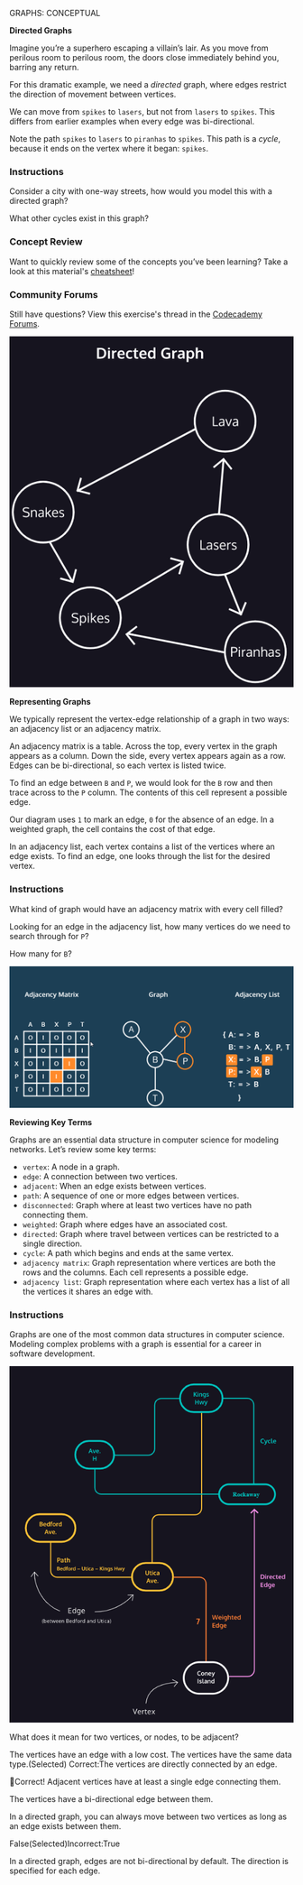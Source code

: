 GRAPHS: CONCEPTUAL

**Directed Graphs**

Imagine you’re a superhero escaping a villain’s lair. As you move from perilous room to perilous room, the doors close immediately behind you, barring any return.

For this dramatic example, we need a *directed* graph, where edges restrict the direction of movement between vertices.

We can move from `spikes` to `lasers`, but not from `lasers` to `spikes`. This differs from earlier examples when every edge was bi-directional.

Note the path `spikes` to `lasers` to `piranhas` to `spikes`. This path is a *cycle*, because it ends on the vertex where it began: `spikes`.

### Instructions

Consider a city with one-way streets, how would you model this with a directed graph?

What other cycles exist in this graph?

### Concept Review

Want to quickly review some of the concepts you’ve been learning? Take a look at this material's [cheatsheet](https://www.codecademy.com/learn/complex-data-structures/modules/cspath-graphs/cheatsheet)!

### Community Forums

Still have questions? View this exercise's thread in the [Codecademy Forums](https://discuss.codecademy.com/t/373266).

![image-20220310081046691](Graphs.assets/image-20220310081046691.png)



**Representing Graphs**

We typically represent the vertex-edge relationship of a graph in two ways: an adjacency list or an adjacency matrix.

An adjacency matrix is a table. Across the top, every vertex in the graph appears as a column. Down the side, every vertex appears again as a row. Edges can be bi-directional, so each vertex is listed twice.

To find an edge between `B` and `P`, we would look for the `B` row and then trace across to the `P` column. The contents of this cell represent a possible edge.

Our diagram uses `1` to mark an edge, `0` for the absence of an edge. In a weighted graph, the cell contains the cost of that edge.

In an adjacency list, each vertex contains a list of the vertices where an edge exists. To find an edge, one looks through the list for the desired vertex.

### Instructions

What kind of graph would have an adjacency matrix with every cell filled?

Looking for an edge in the adjacency list, how many vertices do we need to search through for `P`?

How many for `B`?

![image-20220310081119244](Graphs.assets/image-20220310081119244.png)



**Reviewing Key Terms**

Graphs are an essential data structure in computer science for modeling networks. Let’s review some key terms:

- `vertex`: A node in a graph.
- `edge`: A connection between two vertices.
- `adjacent`: When an edge exists between vertices.
- `path`: A sequence of one or more edges between vertices.
- `disconnected`: Graph where at least two vertices have no path connecting them.
- `weighted`: Graph where edges have an associated cost.
- `directed`: Graph where travel between vertices can be restricted to a single direction.
- `cycle`: A path which begins and ends at the same vertex.
- `adjacency matrix`: Graph representation where vertices are both the rows and the columns. Each cell represents a possible edge.
- `adjacency list`: Graph representation where each vertex has a list of all the vertices it shares an edge with.

### Instructions

Graphs are one of the most common data structures in computer science. Modeling complex problems with a graph is essential for a career in software development.



![image-20220310081149351](Graphs.assets/image-20220310081149351.png)

What does it mean for two vertices, or nodes, to be adjacent?

The vertices have an edge with a low cost.
The vertices have the same data type.(Selected)
Correct:The vertices are directly connected by an edge.

👏Correct! Adjacent vertices have at least a single edge connecting them.

The vertices have a bi-directional edge between them.

In a directed graph, you can always move between two vertices as long as an edge exists between them.

False(Selected)Incorrect:True

In a directed graph, edges are not bi-directional by default. The direction is specified for each edge.